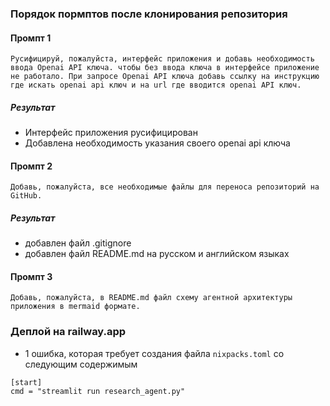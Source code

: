 ### Порядок пормптов после клонирования репозитория
#### Промпт 1
```
Русифицируй, пожалуйста, интерфейс приложения и добавь необходимость ввода Openai API ключа. чтобы без ввода ключа в интерфейсе приложение не работало. При запросе Openai API ключа добавь ссылку на инструкцию где искать openai api ключ и на url где вводится openai API ключ.
```

##### Результат
- Интерфейс приложения русифицирован
- Добавлена необходимость указания своего openai api ключа
#### Промпт 2
```
Добавь, пожалуйста, все необходимые файлы для переноса репозиторий на GitHub. 
```

##### Результат
- добавлен файл .gitignore
- добавлен файл README.md на русском и английском языках
#### Промпт 3
```
Добавь, пожалуйста, в README.md файл схему агентной архитектуры приложения в mermaid формате.
```

### Деплой на railway.app 
- 1 ошибка, которая требует создания файла `nixpacks.toml`
со следующим содержимым
```
[start]
cmd = "streamlit run research_agent.py" 